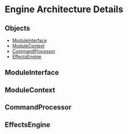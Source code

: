# Engine Architecture Details

## Objects
- [ModuleInterface](#ModuleInterface)
- [ModuleContext](#ModuleContext)
- [CommandProcessor](#CommandProcessor)
- [EffectsEngine](#EffectsEngine)

## ModuleInterface
<Insert detailed description of ModuleInterface purpose and functionality>

## ModuleContext
<Insert detailed description of ModuleContext purpose and functionality>

## CommandProcessor
<Insert detailed description of CommandProcessor purpose and functionality>

## EffectsEngine
<Insert detailed description of EffectsEngine purpose and functionality>
